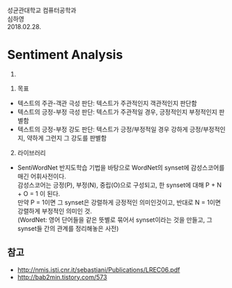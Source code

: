 성균관대학교 컴퓨터공학과 </br>
심하영 </br>
2018.02.28.

# Sentiment Analysis

1. 



1) 목표
 - 텍스트의 주관-객관 극성 판단: 텍스트가 주관적인지 객관적인지 판단함
 - 텍스트의 긍정-부정 극성 판단: 텍스트가 주관적일 경우, 긍정적인지 부정적인지 판별함
 - 텍스트의 긍정-부정 강도 판단: 텍스트가 긍정/부정적일 경우 강하게 긍정/부정적인지, 약하게 그런지 그 강도를 판별함

2) 라이브러리
 - SentiWordNet
반지도학습 기법을 바탕으로 WordNet의 synset에 감성스코어를 매긴 어휘사전이다. </br>
감성스코어는 긍정(P), 부정(N), 중립(O)으로 구성되고, 한 synset에 대해 P + N + O = 1 이 된다. </br>
만약 P = 1이면 그 synset은 강렬하게 긍정적인 의미인것이고, 반대로 N = 1이면 강렬하게 부정적인 의미인 것. </br>
(WordNet: 영어 단어들을 같은 뜻별로 묶어서 synset이라는 것을 만들고, 그 synset들 간의 관계를 정리해놓은 사전) </br>


## 참고
- http://nmis.isti.cnr.it/sebastiani/Publications/LREC06.pdf
- http://bab2min.tistory.com/573
